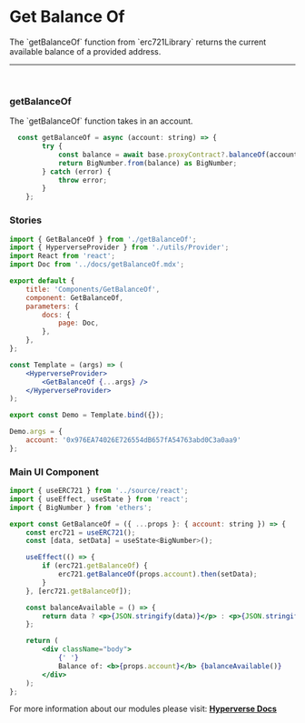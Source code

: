 # Get Balance Of

<p> The `getBalanceOf` function from `erc721Library` returns the current available balance of a provided address. </p>

---

<br>

### getBalanceOf

<p> The `getBalanceOf` function takes in an account. </p>

```jsx
  const getBalanceOf = async (account: string) => {
		try {
			const balance = await base.proxyContract?.balanceOf(account);
			return BigNumber.from(balance) as BigNumber;
		} catch (error) {
			throw error;
		}
	};
```

### Stories

```jsx
import { GetBalanceOf } from './getBalanceOf';
import { HyperverseProvider } from './utils/Provider';
import React from 'react';
import Doc from '../docs/getBalanceOf.mdx';

export default {
	title: 'Components/GetBalanceOf',
	component: GetBalanceOf,
	parameters: {
		docs: {
			page: Doc,
		},
	},
};

const Template = (args) => (
	<HyperverseProvider>
		<GetBalanceOf {...args} />
	</HyperverseProvider>
);

export const Demo = Template.bind({});

Demo.args = {
	account: '0x976EA74026E726554dB657fA54763abd0C3a0aa9'
};
```

### Main UI Component

```jsx
import { useERC721 } from '../source/react';
import { useEffect, useState } from 'react';
import { BigNumber } from 'ethers';

export const GetBalanceOf = ({ ...props }: { account: string }) => {
	const erc721 = useERC721();
	const [data, setData] = useState<BigNumber>();

	useEffect(() => {
		if (erc721.getBalanceOf) {
			erc721.getBalanceOf(props.account).then(setData);
		}
	}, [erc721.getBalanceOf]);

	const balanceAvailable = () => {
		return data ? <p>{JSON.stringify(data)}</p> : <p>{JSON.stringify(erc721.error)}</p>;
	};

	return (
		<div className="body">
			{' '}
			Balance of: <b>{props.account}</b> {balanceAvailable()}
		</div>
	);
};
```

For more information about our modules please visit: [**Hyperverse Docs**](docs.hyperverse.dev)
